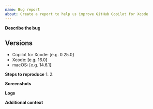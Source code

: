 ```yaml
---
name: Bug report
about: Create a report to help us improve GitHub Copilot for Xcode
---
```


<!-- Please search existing issues to avoid creating duplicates -->

**Describe the bug**
<!-- A clear and concise description of what the bug is. -->

## Versions
- Copilot for Xcode: [e.g. 0.25.0]
- Xcode: [e.g. 16.0]
- macOS: [e.g. 14.6.1]

**Steps to reproduce**
1. 
2. 

**Screenshots**
<!-- Add screenshots or screen recordings to help explain your problem. -->

**Logs**
<!-- Attach relevant logs from `~/Library/Logs/GitHubCopilot/` -->

**Additional context**
<!-- Add any other context about the problem here. -->
